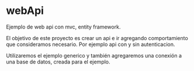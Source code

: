 # webApi
Ejemplo de web api con mvc, entity framework.

El objetivo de este proyecto es crear un api e ir agregando comportamiento que consideramos necesario. Por ejemplo api con y sin autenticacion.

Utilizaremos el ejemplo generico y también agregaremos una conexión a una base de datos, creada para el ejemplo.
